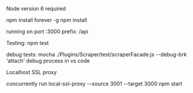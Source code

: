 Node version 6 required

npm install forever -g
npm install

running on port :3000
prefix: /api

Testing:
npm test

debug tests:
mocha ./Plugins/Scraper/test/scraperFacade.js --debug-brk
'attach' debug process in vs code

Localhost SSL proxy

concurrently run
local-ssl-proxy --source 3001 --target 3000
npm start